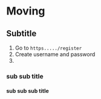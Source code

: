 # Moving

## Subtitle

1. Go to `https...../register`
2. Create username and password
3. 

### sub sub title

#### sub sub sub title
